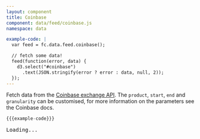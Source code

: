 ```yaml
---
layout: component
title: Coinbase
component: data/feed/coinbase.js
namespace: data

example-code: |
  var feed = fc.data.feed.coinbase();

  // fetch some data!
  feed(function(error, data) {
    d3.select("#coinbase")
      .text(JSON.stringify(error ? error : data, null, 2));
  });
---
```


Fetch data from the [Coinbase exchange API](https://docs.exchange.coinbase.com/#market-data). The `product`, `start`, `end` and `granularity` can be customised, for more information on the parameters see the Coinbase docs.

```js
{{{example-code}}}
```

<pre id="coinbase">Loading...</pre>
<script type="text/javascript">
(function() {
    {{{example-code}}}
}());
</script>
